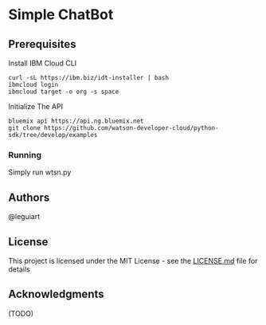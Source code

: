 # Simple ChatBot


## Prerequisites

Install IBM Cloud CLI

```
curl -sL https://ibm.biz/idt-installer | bash
ibmcloud login
ibmcloud target -o org -s space
```

Initialize The API
```
bluemix api https://api.ng.bluemix.net
git clone https://github.com/watson-developer-cloud/python-sdk/tree/develop/examples
```

### Running

Simply run wtsn.py


## Authors
@leguiart

## License

This project is licensed under the MIT License - see the [LICENSE.md](LICENSE.md) file for details

## Acknowledgments
(TODO)


